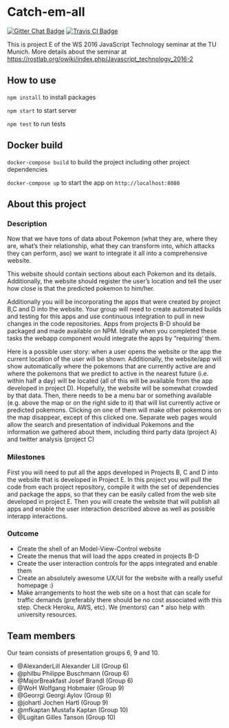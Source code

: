 # Catch-em-all

[![Gitter Chat Badge](https://badges.gitter.im/pokemongoers/Catch-em-all.svg)](https://gitter.im/pokemongoers/Catch-em-all?utm_source=badge&utm_medium=badge&utm_campaign=pr-badge&utm_content=badge)
[![Travis CI Badge](https://travis-ci.org/PokemonGoers/Catch-em-all.svg?branch=develop)](https://travis-ci.org/PokemonGoers/Catch-em-all?branch=develop)


This is project E of the WS 2016 JavaScript Technology seminar at the TU Munich. More details about the seminar at https://rostlab.org/owiki/index.php/Javascript_technology_2016-2

## How to use

`npm install` to install packages

`npm start` to start server

`npm test` to run tests

## Docker build

`docker-compose build` to build the project including other project dependencies

`docker-compose up` to start the app on `http://localhost:8080`

## About this project

### Description
Now that we have tons of data about Pokemon (what they are, where they are, what’s their relationship, what they can transform into, which attacks they can perform, aso) we want to integrate it all into a comprehensive website.

This website should contain sections about each Pokemon and its details. Additionally, the website should register the user’s location and tell the user how close is that the predicted pokemon to him/her.

Additionally you will be incorporating the apps that were created by project B,C and D into the website. Your group will need to create automated builds and testing for this apps and use continuous integration to pull in new changes in the code repositories. Apps from projects B-D should be packaged and made available on NPM. Ideally when you completed these tasks the webapp component would integrate the apps by “requiring’ them.

Here is a possible user story: when a user opens the website or the app the current location of the user will be shown. Additionally, the website/app will show automatically where the pokemons that are currently active are and where the pokemons that we predict to active in the nearest future (i.e. within half a day) will be located (all of this will be available from the app developed in project D). Hopefully, the website will be somewhat crowded by that data. Then, there needs to be a menu bar or something available (e.g. above the map or on the right side to it) that will list currently active or predicted pokemons. Clicking on one of them will make other pokemons on the map disappear, except of this clicked one.
Separate web pages would allow the search and presentation of individual Pokemons and the information we gathered about them, including third party data (project A) and twitter analysis (project C)

### Milestones
First you will need to put all the apps developed in Projects B, C and D into the website that is developed in Project E. In this project you will pull the code from each project repository, compile it with the set of dependencies and package the apps, so that they can be easily called from the web site developed in project E. Then you will create the website that will publish all apps and enable the user interaction described above as well as possible interapp interactions.

### Outcome
- Create the shell of an Model-View-Control website
- Create the menus that will load the apps created in projects B-D
- Create the user interaction controls for the apps integrated and enable them
- Create an absolutely awesome UX/UI for the website with a really useful homepage :)
- Make arrangements to host the web site on a host that can scale for traffic demands (preferably there should be no cost associated with this step. Check Heroku, AWS, etc). We (mentors) can * also help with university resources.

## Team members
Our team consists of presentation groups 6, 9 and 10.

- @AlexanderLill Alexander Lill (Group 6)
- @philbu Philippe Buschmann (Group 6)
- @MajorBreakfast Josef Brandl (Group 6)
- @WoH Wolfgang Hobmaier (Group 9)
- @Georrgi Georgi Aylov (Group 9)
- @johartl Jochen Hartl (Group 9)
- @mfkaptan Mustafa Kaptan (Group 10)
- @Lugitan Gilles Tanson (Group 10)
